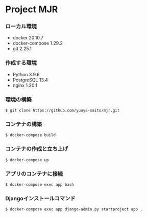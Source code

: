 # Project MJR

### ローカル環境
- docker 20.10.7
- docker-compose 1.29.2
- git 2.25.1

### 作成する環境
- Python 3.9.6
- PostgreSQL 13.4
- nginx 1.20.1

### 環境の構築
```
$ git clone https://github.com/yuuya-saito/mjr.git
```

### コンテナの構築
```
$ docker-compose build
```

### コンテナの作成と立ち上げ
```
$ docker-compose up
```

### アプリのコンテナに接続
```
$ docker-compose exec app bash
```

### Djangoインストールコマンド
```
$ docker-compose exec app django-admin.py startproject app .
```
